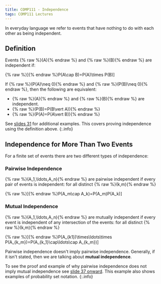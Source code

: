 ```yaml
---
title: COMP111 - Independence
tags: COMP111 Lectures
---
```

In everyday language we refer to events that have nothing to do with each other as being independent.

## Definition
Events {% raw %}\(A\){% endraw %} and {% raw %}\(B\){% endraw %} are independent if:

{% raw %}\]{% endraw %}P(A\cap B)=P(A)\times P(B)\]

If {% raw %}\(P(A)\neq 0\){% endraw %} and {% raw %}\(P(B)\neq 0\){% endraw %}, then the following are equivalent:

* {% raw %}\(A\){% endraw %} and {% raw %}\(B\){% endraw %} are independent.
* {% raw %}\(P(B)=P(B\vert A)\){% endraw %}
* {% raw %}\(P(A)=P(A\vert B)\){% endraw %}

See [slides 31]({{site.baseurl}}/assets/COMP111/Lectures/2020-11-19.pdf) for additional examples. This covers proving independence using the definition above.
{:.info}

## Independence for More Than Two Events
For a finite set of events there are two different types of independence:

### Pairwise Independence
{% raw %}\(A_1,\ldots,A_n\){% endraw %} are pairwise independent if every pair of events is independent: for all distinct {% raw %}\(k,m\){% endraw %}

{% raw %}\]{% endraw %}P(A_m\cap A_k)=P(A_m)P(A_k)\]

### Mutual Independence
{% raw %}\(A_1,\ldots,A_n\){% endraw %} are mutually independent if every event is independent of any intersection of the events: for all distinct {% raw %}\(k,m\){% endraw %}
 
{% raw %}\]{% endraw %}P(A_{k1})\times\ldots\times P(A_{k_m})=P(A_{k_1}\cap\ldots\cap A_{k_m})\]

Pairwise independence doesn't imply pairwise independence. Generally, if it isn't stated, then we are talking about **mutual independence**.

To see the proof and example of why pairwise independence does not imply mutual independence see [slide 37 onward]({{site.baseurl}}/assets/COMP111/Lectures/2020-11-19.pdf). This example also shows examples of probability set notation.
{:.info}
